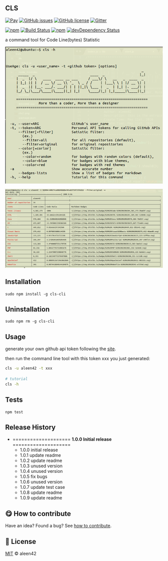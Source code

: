 ## CLS

[![Pay](https://img.shields.io/badge/%24-free-%23a10000.svg)](#) [![GitHub issues](https://img.shields.io/github/issues/aleen42/CLS.svg)](https://github.com/aleen42/CLS/issues) [![GitHub license](https://img.shields.io/badge/license-MIT-blue.svg)](https://raw.githubusercontent.com/aleen42/CLS/master/LICENSE) [![Gitter](https://badges.gitter.im/aleen42/CLS.svg)](https://gitter.im/aleen42/CLS?utm_source=badge&utm_medium=badge&utm_campaign=pr-badge) 

[![npm](https://img.shields.io/npm/v/cls-cli.svg)](https://www.npmjs.com/package/cls-cli) [![Build Status](https://travis-ci.org/aleen42/CLS.svg?branch=master)](https://travis-ci.org/aleen42/CLS) [![npm](https://img.shields.io/npm/dm/cls-cli.svg)](https://github.com/aleen42/CLS) [![devDependency Status](https://david-dm.org/aleen42/CLS/dev-status.svg)](https://david-dm.org/aleen42/CLS#info=devDependencies)

a command tool for Code Line(bytes) Statistic

![](./cls1.png)

![](./cls2.png)

## Installation

	sudo npm install -g cls-cli

## Uninstallation

	sudo npm rm -g cls-cli

## Usage

generate your own github api token following the [site](https://github.com/blog/1509-personal-api-tokens).

then run the command line tool with this token xxx you just generated:

```bash
cls -u aleen42 -t xxx

# tutorial
cls -h
```

## Tests

    npm test

## Release History

* ==================== **1.0.0 Initial release** ====================
	* 1.0.0 initial release
	* 1.0.1 update readme
	* 1.0.2 update readme
	* 1.0.3 unused version
	* 1.0.4 unused version
	* 1.0.5 fix bugs
	* 1.0.6 unused version
	* 1.0.7 update test case
	* 1.0.8 update readme
	* 1.0.9 update readme

## :yum: How to contribute

Have an idea? Found a bug? See [how to contribute](https://aleen42.gitbooks.io/personalwiki/content/contribution.html).

## :scroll: License

[MIT](https://aleen42.gitbooks.io/personalwiki/content/MIT.html) © aleen42
